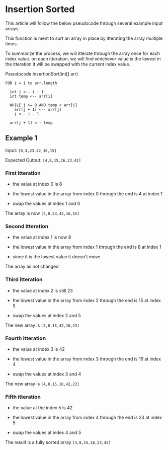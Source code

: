 # Insertion Sorted

This article will follow the below pseudocode through several example input arrays.

This function is ment to sort an array in place by itterating the array multiple times.

To summarize the process, we will itterate through the array once for each index value. on each itteration, we will find whichever value is the lowest in the itteration it will be swapped with the current index value.

Pseudocode
InsertionSort(int[] arr)

    FOR i = 1 to arr.length

      int j <-- i - 1
      int temp <-- arr[i]

      WHILE j >= 0 AND temp < arr[j]
        arr[j + 1] <-- arr[j]
        j <-- j - 1

      arr[j + 1] <-- temp

## Example 1

Input: `[8,4,23,42,16,15]`

Expected Output: `[4,8,15,16,23,42]`

### First itteration

- the value at index 0 is 8

- the lowest value in the array from index 0 through the end is 4 at index 1

- swap the values at index 1 and 0

The array is now `[4,8,23,42,16,15]`

### Second itteration

- the value at index 1 is now 8

- the lowest value in the array from index 1 through the end is 8 at index 1

- since it is the lowest value it doesn't move

The array as not changed

### Third itteration

- the value at index 2 is still 23

- the lowest value in the array from index 2 through the end is 15 at index 5

- swap the values at index 2 and 5

The new array is `[4,8,15,42,16,23]`

### Fourth itteration

- the value at index 3 is 42

- the lowest value in the array from index 3 through the end is 16 at index 4

- swap the values at index 3 and 4

The new array is `[4,8,15,16,42,23]`

### Fifth itteration

- the value at the index 5 is 42

- the lowest value in the array from index 4 through the end is 23 at index 5

- swap the values at index 4 and 5

The result is a fully sorted array `[4,8,15,16,23,42]`
